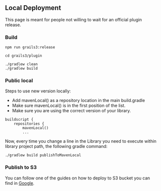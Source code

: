 ## Local Deployment

This page is meant for people not willing to wait for an official plugin release.

### Build

```shell
npm run grails3:release

cd grails3/plugin

./gradlew clean
./gradlew build
```

### Public local

Steps to use new version locally:
* Add mavenLocal() as a repository location in the main build.gradle
* Make sure mavenLocal() is in the first position of the list.
* Make sure you are using the correct version of your library.

```
buildscript {
    repositories {
        mavenLocal()
        ...
```

Now, every time you change a line in the Library you need to execute within library project path, the following gradle command:

```shell
./gradlew build publishToMavenLocal
```

### Publish to S3

You can follow one of the guides on how to deploy to S3 bucket you can find in [Google](https://www.google.com/search?q=maven+publish+to+s3).
